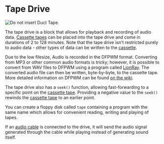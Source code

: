 # Tape Drive

![Do not insert Duct Tape.](block:computronics:computronics.tapeReader)

The tape drive is a block that allows for playback and recording of audio data. [Cassette tapes](../item/tape.md) can be placed into the tape drive and come in durations of 2 to 128 minutes. Note that the tape drive isn't restricted purely to audio data - other types of data can be written to the [cassette](../item/tape.md).

Due to the low filesize, Audio is recorded in the DFPWM format. Converting from MP3 or other common audio formats is tricky; however, it is possible to convert from WAV files to DFPWM using a program called [LionRay](http://wiki.vex.tty.sh/wiki:computronics:tape#lionray). The converted audio file can then be written, byte-by-byte, to the cassette tape. More detailed information on DFPWM can be found [on the wiki](http://wiki.vex.tty.sh/dfpwm).

The tape drive also has a `seek()` function, allowing fast-forwarding to a specific point on the [cassette tape](../item/tape.md). Providing a negative value to the `seek()` rewinds the [cassette tape](../item/tape.md) to an earlier point. 

You can create a floppy disk called `tape` containing a program with the same name which allows for convenient reading, writing and playing of tapes.

If an [audio cable](audio_cable.md) is connected to the drive, it will send the audio signal generated through the cable while playing instead of generating sound itself.
